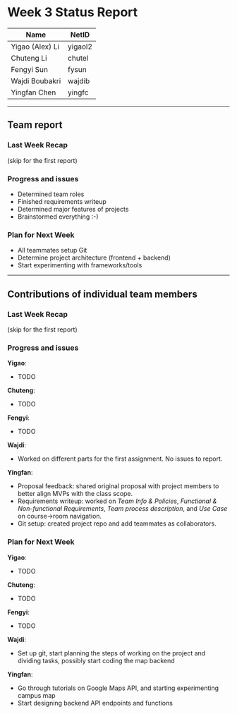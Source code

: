 # Week 3 Status Report

| Name            | NetID   |
| --------------- | ------- |
| Yigao (Alex) Li | yigaol2 |
| Chuteng Li      | chutel  |
| Fengyi Sun      | fysun   |
| Wajdi Boubakri  | wajdib  |
| Yingfan Chen    | yingfc  |

---

## Team report

### Last Week Recap

(skip for the first report)

### Progress and issues

- Determined team roles
- Finished requirements writeup
- Determined major features of projects
- Brainstormed everything :-)

### Plan for Next Week

- All teammates setup Git
- Determine project architecture (frontend + backend)
- Start experimenting with frameworks/tools

---

## Contributions of individual team members

### Last Week Recap

(skip for the first report)

### Progress and issues

**Yigao**:

- TODO

**Chuteng**:

- TODO

**Fengyi**:

- TODO

**Wajdi**:

- Worked on different parts for the first assignment. No issues to report.

**Yingfan**:

- Proposal feedback: shared original proposal with project members to better align MVPs with the class scope.
- Requirements writeup: worked on _Team Info & Policies_, _Functional & Non-functional Requirements_, _Team process description_, and _Use Case_ on course->room navigation.
- Git setup: created project repo and add teammates as collaborators.

### Plan for Next Week

**Yigao**:

- TODO

**Chuteng**:

- TODO

**Fengyi**:

- TODO

**Wajdi**:

- Set up git, start planning the steps of working on the project and dividing tasks, possibly start coding the map backend

**Yingfan**:

- Go through tutorials on Google Maps API, and starting experimenting campus map
- Start designing backend API endpoints and functions
